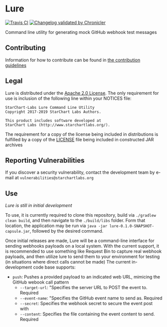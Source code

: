 # Lure

[![Travis CI](https://img.shields.io/travis/com/StarChart-Labs/lure.svg?branch=master)](https://travis-ci.com/StarChart-Labs/lure) [![Changelog validated by Chronicler](https://chronicler.starchartlabs.org/images/changelog-chronicler-success.png)](https://chronicler.starchartlabs.org/)

Command line utility for generating mock GitHub webhook test messages

## Contributing

Information for how to contribute can be found in [the contribution guidelines](./docs/CONTRIBUTING.md)

## Legal

Lure is distributed under the [Apache 2.0 License](https://www.apache.org/licenses/LICENSE-2.0). The only requirement for use is inclusion of the following line within your NOTICES file:

```
StarChart-Labs Lure Command Line Utility
Copyright 2017-2019 StarChart Labs Authors.

This product includes software developed at
StarChart Labs (http://www.starchartlabs.org/).
```

The requirement for a copy of the license being included in distributions is fulfilled by a copy of the [LICENSE](./LICENSE) file being included in constructed JAR archives


## Reporting Vulnerabilities

If you discover a security vulnerability, contact the development team by e-mail at `vulnerabilities@starchartlabs.org`

## Use

*Lure is still in initial development*

To use, it is currently required to clone this repository, build via `./gradlew clean build`, and then navigate to the `./build/libs` folder. Form that location, the application may be run via `java -jar lure-0.1.0-SNAPSHOT-capsule.jar`, followed by the desired command.

Once initial releases are made, Lure will be a command-line interface for sending webhooks payloads on a local system. With the current support, it is recommended to use something like Request Bin to capture real webhook payloads, and then utilize lure to send them to your environment for testing (in situations where direct calls cannot be made)
The current in-development code base supports:

- `push`: Pushes a provided payload to an indicated web URL, mimicing the GitHub webook call pattern
  - `--target-url`: "Specifies the server URL to POST the event to. Required
  - `--event-name`: "Specifies the GitHub event name to send as. Required
  - `--secret`: Specifies the webhook secret to secure the event post with
  - `--content`: Specifies the file containing the event content to send. Required

 
